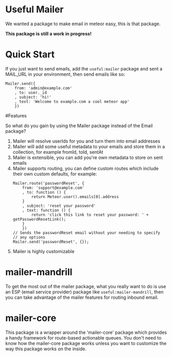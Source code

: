# Useful Mailer

We wanted a package to make email in meteor easy, this is that package.

**This package is still a work in progress!**

# Quick Start

If you just want to send emails, add the `useful:mailer` package and sent a MAIL_URL in your environment, then send emails like so:

```
Mailer.send({
    from: 'admin@example.com'
    , to: user._id
    , subject: 'hi!'
    , text: 'Welcome to example.com a cool meteor app'
    })
```

#Features

So what do you gain by using the Mailer package instead of the Email package?

1. Mailer will resolve userIds for you and turn them into email addresses
2. Mailer will add some useful metadata to your emails and store them in a collection, for example fromId, toId, sentAt
3. Mailer is extensible, you can add you're own metadata to store on sent emails
4. Mailer supports routing, you can define custom routes which include their own custom defaults, for example:
    ```
    Mailer.route('passwordReset', {
        from: 'support@example.com'
        , to: function () {
            return Meteor.user().emails[0].address
        }
        , subject: 'reset your password'
        , text: function () {
            return 'click this link to reset your password: ' + getPasswordResetLink();
        }
        })
    // Sends the passwordReset email without your needing to specify
    // any options
    Mailer.send('passwordReset', {});
    ```
5. Mailer is highly customizable

# mailer-mandrill

To get the most out of the mailer package, what you really want to do is use an ESP (email service provider) package like `useful:mailer-mandrill`, then you can take advantage of the mailer features for routing inbound email.

# mailer-core

This package is a wrapper around the 'mailer-core' package which provides a handy framework for route-based actionable queues. You don't need to know how the mailer-core package works unless you want to customize the way this package works on the inside.

